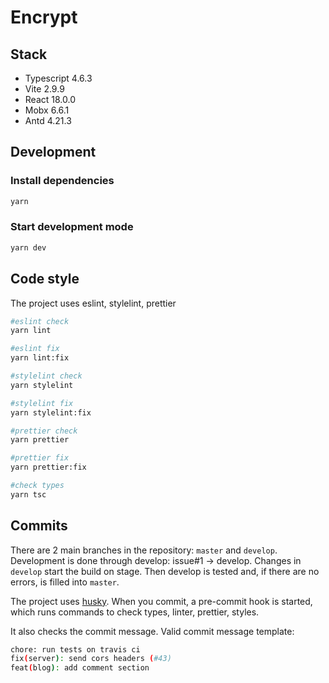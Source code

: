 # Encrypt

## Stack
- Typescript 4.6.3
- Vite 2.9.9
- React 18.0.0
- Mobx 6.6.1
- Antd 4.21.3

## Development

### Install dependencies
```bash
yarn
```

### Start development mode
```bash
yarn dev
```

## Code style
The project uses eslint, stylelint, prettier

```bash
#eslint check
yarn lint

#eslint fix
yarn lint:fix

#stylelint check
yarn stylelint

#stylelint fix
yarn stylelint:fix

#prettier check
yarn prettier

#prettier fix
yarn prettier:fix

#check types
yarn tsc
```
## Commits
There are 2 main branches in the repository: `master` and `develop`.
Development is done through develop: issue#1 -> develop. Changes in `develop` start the build on stage.
Then develop is tested and, if there are no errors, is filled into `master`.

The project uses [husky](https://www.npmjs.com/package/husky). When you commit, a pre-commit hook is started, which runs commands to check types, linter, prettier, styles.

It also checks the commit message.
Valid commit message template:
```bash
chore: run tests on travis ci
fix(server): send cors headers (#43)
feat(blog): add comment section
```
